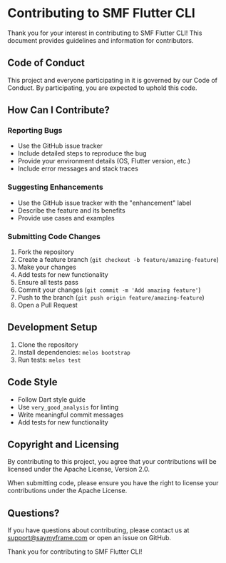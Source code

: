 # Contributing to SMF Flutter CLI

Thank you for your interest in contributing to SMF Flutter CLI! This document provides guidelines and information for contributors.

## Code of Conduct

This project and everyone participating in it is governed by our Code of Conduct. By participating, you are expected to uphold this code.

## How Can I Contribute?

### Reporting Bugs

- Use the GitHub issue tracker
- Include detailed steps to reproduce the bug
- Provide your environment details (OS, Flutter version, etc.)
- Include error messages and stack traces

### Suggesting Enhancements

- Use the GitHub issue tracker with the "enhancement" label
- Describe the feature and its benefits
- Provide use cases and examples

### Submitting Code Changes

1. Fork the repository
2. Create a feature branch (`git checkout -b feature/amazing-feature`)
3. Make your changes
4. Add tests for new functionality
5. Ensure all tests pass
6. Commit your changes (`git commit -m 'Add amazing feature'`)
7. Push to the branch (`git push origin feature/amazing-feature`)
8. Open a Pull Request

## Development Setup

1. Clone the repository
2. Install dependencies: `melos bootstrap`
3. Run tests: `melos test`

## Code Style

- Follow Dart style guide
- Use `very_good_analysis` for linting
- Write meaningful commit messages
- Add tests for new functionality

## Copyright and Licensing

By contributing to this project, you agree that your contributions will be licensed under the Apache License, Version 2.0.

When submitting code, please ensure you have the right to license your contributions under the Apache License.

## Questions?

If you have questions about contributing, please contact us at support@saymyframe.com or open an issue on GitHub.

Thank you for contributing to SMF Flutter CLI!
